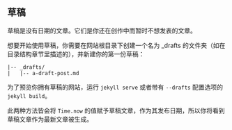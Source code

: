 ## 草稿

草稿是没有日期的文章。它们是你还在创作中而暂时不想发表的文章。

想要开始使用草稿，你需要在网站根目录下创建一个名为 _drafts 的文件夹（如在目录结构章节里描述的），并新建你的第一份草稿：
```
|-- _drafts/
|   |-- a-draft-post.md
```

为了预览你拥有草稿的网站，运行 `jekyll serve` 或者带有 `--drafts` 配置选项的 `jekyll build`。

此两种方法皆会将 `Time.now` 的值赋予草稿文章，作为其发布日期，所以你将看到草稿文章作为最新文章被生成。